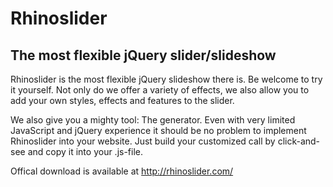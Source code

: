 # Rhinoslider
## The most flexible jQuery slider/slideshow

Rhinoslider is the most flexible jQuery slideshow there is. Be welcome to try it yourself. Not only do we offer a variety of effects, we also allow you to add your own styles, effects and features to the slider.

We also give you a mighty tool: The generator. Even with very limited JavaScript and jQuery experience it should be no problem to implement Rhinoslider into your website. Just build your customized call by click-and-see and copy it into your .js-file.

Offical download is available at http://rhinoslider.com/